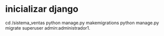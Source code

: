 # inicializar django
cd /sistema_ventas
python manage.py makemigrations
python manage.py migrate
superuser admin:administrador1.